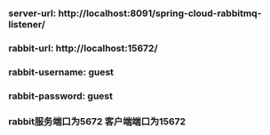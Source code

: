 ### server-url: http://localhost:8091/spring-cloud-rabbitmq-listener/
### rabbit-url: http://localhost:15672/
### rabbit-username: guest
### rabbit-password: guest

### rabbit服务端口为5672 客户端端口为15672
      
      